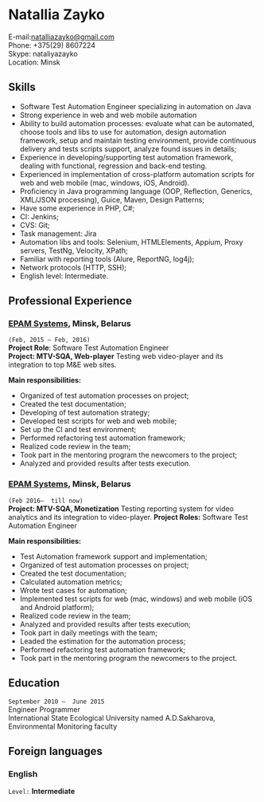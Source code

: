 # Natallia Zayko

E-mail:natalliazayko@gmail.com  
Phone: +375(29) 8607224  
Skype: nataliyazayko  
Location: Minsk  


## Skills

- Software Test Automation Engineer specializing in automation on Java
- Strong experience in web and web mobile automation 
- Ability to build automation processes: evaluate what can be automated, choose tools and libs to use for automation, design automation framework, setup and maintain testing environment, provide continuous delivery and tests scripts support, analyze found issues in details;
- Experience in developing/supporting test automation framework, dealing with functional, regression and  back-end testing. 
- Experienced in implementation of cross-platform automation scripts for web and web mobile (mac, windows, iOS, Android).
- Proficiency in Java programming language (OOP, Reflection, Generics, XML/JSON processing), Guice, Maven, Design Patterns;
- Have some experience in PHP, C#;
- CI: Jenkins;
- CVS: Git;
- Task management: Jira
- Automation libs and tools: Selenium, HTMLElements, Appium,  Proxy servers, TestNg, Velocity, XPath;
- Familiar with reporting tools (Alure, ReportNG, log4j);
- Network protocols (HTTP, SSH);
- English level: Intermediate.

## Professional Experience  
### [EPAM Systems](http://www.epam.com/), Minsk, Belarus  
`(Feb, 2015 – Feb, 2016)`  
__Project Role__: Software Test Automation Engineer  
__Project: MTV-SQA, Web-player__ Testing web video-player and its integration to top M&E web sites.
  
__Main responsibilities:__
- Organized of test automation processes on project;
- Created the test documentation;
- Developing of test automation strategy;
- Developed test scripts for web and web mobile;
- Set up the CI and test environment;
- Performed refactoring test automation framework;
- Realized code review in the team;
- Took part in the mentoring program the newcomers to the project;
- Analyzed and provided results after tests execution.

### [EPAM Systems](http://www.epam.com/), Minsk, Belarus  
`(Feb 2016–  till now)`  
__Project: MTV-SQA, Monetization__ Testing reporting system for video analytics and its integration to video-player.
__Project Roles:__ Software Test Automation Engineer   

__Main responsibilities:__  
- Test Automation framework support and implementation;
- Organized of test automation processes on project;
- Created the test documentation;
- Calculated automation metrics;
- Wrote test cases for automation;
- Implemented test scripts for web (mac, windows) and web mobile (iOS and Android platform);
- Realized code review in the team;
- Analyzed and provided results after tests execution;
- Took part in daily meetings with the team;
- Leaded the estimation for the automation process;
- Performed refactoring test automation framework;
- Took part in the mentoring program the newcomers to the project.


## Education

`September 2010 –  June 2015 `  
Engineer Programmer  
International State Ecological University named A.D.Sakharova, Environmental Monitoring faculty




## Foreign languages

### English

`Level:`
__Intermediate__

